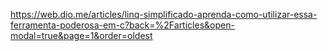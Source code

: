 https://web.dio.me/articles/linq-simplificado-aprenda-como-utilizar-essa-ferramenta-poderosa-em-c?back=%2Farticles&open-modal=true&page=1&order=oldest
